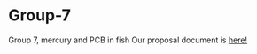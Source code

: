 # Group-7
Group 7, mercury and PCB in fish
Our proposal document is [here!](https://docs.google.com/document/d/1zBwX23-IxnLYKw1fSgv2RG7E6M5Gcvt5ZLeynTSIEuQ/edit)
